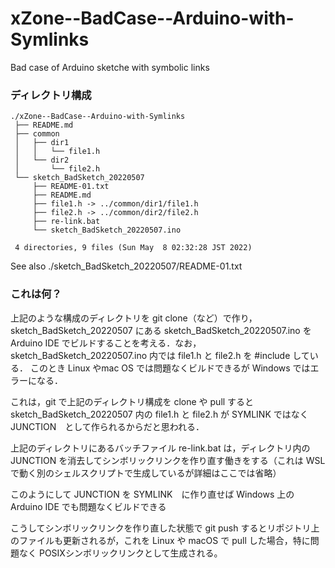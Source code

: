 # xZone--BadCase--Arduino-with-Symlinks

Bad case of Arduino sketche with symbolic links

### ディレクトリ構成

    ./xZone--BadCase--Arduino-with-Symlinks
     ├── README.md
     ├── common
     │   ├── dir1
     │   │   └── file1.h
     │   └── dir2
     │       └── file2.h
     └── sketch_BadSketch_20220507
         ├── README-01.txt
         ├── README.md
         ├── file1.h -> ../common/dir1/file1.h
         ├── file2.h -> ../common/dir2/file2.h
         ├── re-link.bat
         └── sketch_BadSketch_20220507.ino
     
     4 directories, 9 files (Sun May  8 02:32:28 JST 2022)


See also ./sketch_BadSketch_20220507/README-01.txt


### これは何？

上記のような構成のディレクトリを git clone（など）で作り，sketch_BadSketch_20220507 にある sketch_BadSketch_20220507.ino を Arduino IDE でビルドすることを考える．なお，sketch_BadSketch_20220507.ino 内では file1.h と file2.h を #include している．
このとき Linux やmac OS では問題なくビルドできるが Windows ではエラーになる．

これは，git で上記のディレクトリ構成を clone や pull すると sketch_BadSketch_20220507 内の file1.h と file2.h が SYMLINK ではなく JUNCTION　として作られるからだと思われる．

上記のディレクトリにあるバッチファイル re-link.bat は，ディレクトリ内の JUNCTION を消去してシンボリックリンクを作り直す働きをする（これは WSL で動く別のシェルスクリプトで生成しているが詳細はここでは省略）

このようにして JUNCTION を SYMLINK　に作り直せば Windows 上の Arduino IDE でも問題なくビルドできる

こうしてシンボリックリンクを作り直した状態で git push するとリポジトリ上のファイルも更新されるが，これを Linux や macOS で pull した場合，特に問題なく POSIXシンボリックリンクとして生成される。

